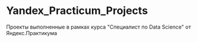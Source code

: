 # Yandex_Practicum_Projects
Проекты выполненные в рамках курса "Специалист по Data Science" от Яндекс.Практикума